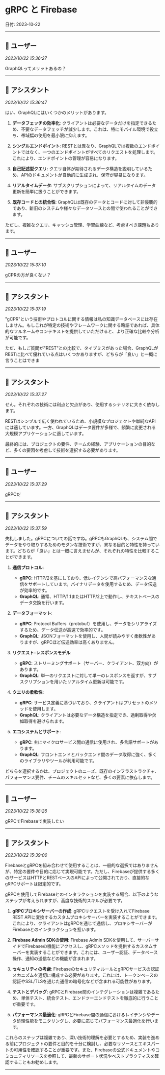 # gRPC と Firebase

日付: 2023-10-22

---

## 👤 ユーザー
*2023/10/22 15:36:27*

GraphQLってメリットあるの？

---

## 🤖 アシスタント
*2023/10/22 15:36:47*

はい、GraphQLにはいくつかのメリットがあります。

1. **データフェッチの効率化**: クライアントは必要なデータだけを指定できるため、不要なデータフェッチが減少します。これは、特にモバイル環境で役立ち、帯域幅の使用を最小限に抑えます。

2. **シングルエンドポイント**: RESTとは異なり、GraphQLでは複数のエンドポイントではなく、一つのエンドポイントがすべてのリクエストを処理します。これにより、エンドポイントの管理が容易になります。

3. **自己記述型クエリ**: クエリ自体が期待されるデータ構造を説明しているため、APIのドキュメントが自動的に生成され、保守が容易になります。

4. **リアルタイムデータ**: サブスクリプションによって、リアルタイムのデータ更新を簡単に扱うことができます。

5. **既存コードとの統合性**: GraphQLは既存のデータとコードに対して非侵襲的であり、新旧のシステムや様々なデータソースとの間で使われることができます。

ただし、複雑なクエリ、キャッシュ管理、学習曲線など、考慮すべき課題もあります。

---

## 👤 ユーザー
*2023/10/22 15:37:10*

gCPRの方が良くない？

---

## 🤖 アシスタント
*2023/10/22 15:37:19*

"gCPR"という技術やプロトコルに関する情報は私の知識データベースには存在しません。もしこれが特定の技術やフレームワークに関する略語であれば、具体的なフルネームやコンテキストを提供していただけると、より正確な比較や分析が可能です。

ただ、もしご質問が"REST"との比較で、タイプミスがあった場合、GraphQLがRESTに比べて優れている点はいくつかありますが、どちらが「良い」と一概に言うことはできま

---

## 🤖 アシスタント
*2023/10/22 15:37:27*

せん。それぞれの技術には利点と欠点があり、使用するシナリオに大きく依存します。

RESTはシンプルで広く使われているため、小規模なプロジェクトや単純なAPIには適しています。一方、GraphQLはデータ要件が多様で、頻繁に変更される大規模アプリケーションに適しています。

最終的には、プロジェクトの要件、チームの経験、アプリケーションの目的など、多くの要因を考慮して技術を選択する必要があります。

---

## 👤 ユーザー
*2023/10/22 15:37:29*

gRPCだ

---

## 🤖 アシスタント
*2023/10/22 15:37:59*

失礼しました。gRPCについての話ですね。gRPCもGraphQLも、システム間でデータをやり取りするためのモダンな技術ですが、異なる目的と特性を持っています。どちらが「良い」とは一概に言えませんが、それぞれの特性を比較することができます。

1. **通信プロトコル**:
   - **gRPC**: HTTP/2を基にしており、低レイテンシで高パフォーマンスな通信をサポートしています。バイナリデータを使用するため、データ伝送が効率的です。
   - **GraphQL**: 通常、HTTP/1.1またはHTTP/2上で動作し、テキストベースのデータ交換を行います。

2. **データフォーマット**:
   - **gRPC**: Protocol Buffers（protobuf）を使用し、データをシリアライズするため、データ伝送が高速で効率的です。
   - **GraphQL**: JSONフォーマットを使用し、人間が読みやすく柔軟性がありますが、gRPCほど伝送効率は高くありません。

3. **リクエスト-レスポンスモデル**:
   - **gRPC**: ストリーミングサポート（サーバー、クライアント、双方向）があります。
   - **GraphQL**: 単一のリクエストに対して単一のレスポンスを返すが、サブスクリプションを用いたリアルタイム更新は可能です。

4. **クエリの柔軟性**:
   - **gRPC**: サービス定義に基づいており、クライアントはプリセットのメソッドを使用します。
   - **GraphQL**: クライアントは必要なデータ構造を指定でき、過剰取得や欠如取得を避けられます。

5. **エコシステムとサポート**:
   - **gRPC**: 主にマイクロサービス間の通信に使用され、多言語サポートがあります。
   - **GraphQL**: フロントエンドとバックエンド間のデータ取得に強く、多くのライブラリやツールが利用可能です。

どちらを選択するかは、プロジェクトのニーズ、既存のインフラストラクチャ、パフォーマンス要件、チームのスキルセットなど、多くの要素に依存します。

---

## 👤 ユーザー
*2023/10/22 15:38:26*

gRPCでFirebaseで実装したい

---

## 🤖 アシスタント
*2023/10/22 15:39:00*

FirebaseとgRPCを組み合わせて使用することは、一般的な選択ではありませんが、特定の要件や目的に応じて実現可能です。ただし、Firebaseが提供する多くのサービスはHTTPとRESTベースのAPIによって公開されており、直接的なgRPCサポートは限定的です。

gRPCを使用してFirebaseとのインタラクションを実装する場合、以下のようなステップが考えられますが、高度な技術的スキルが必要です。

1. **gRPCプロキシサーバーの作成**: gRPCリクエストを受け入れてFirebase REST APIに変換するカスタムプロキシサーバーを実装することができます。これにより、クライアントはgRPCを通じて通信し、プロキシサーバーがFirebaseとのインタラクションを担います。

2. **Firebase Admin SDKの使用**: Firebase Admin SDKを使用して、サーバーサイドでFirebaseの機能にアクセスし、gRPCメソッドを提供するカスタムサーバーを実装することができます。これには、ユーザー認証、データベース操作、通知の送信などの機能が含まれます。

3. **セキュリティの考慮**: FirebaseのセキュリティルールとgRPCサービスの認証メカニズムを適切に構成する必要があります。これには、トークンベースの認証やSSL/TLSを通じた通信の暗号化などが含まれる可能性があります。

4. **テストとデバッグ**: gRPCとFirebase間のインテグレーションは複雑であるため、単体テスト、統合テスト、エンドツーエンドテストを徹底的に行うことが重要です。

5. **パフォーマンス最適化**: gRPCとFirebase間の通信におけるレイテンシやデータ処理性能をモニタリングし、必要に応じてパフォーマンス最適化を行います。

これらのステップは複雑であり、深い技術的理解を必要とするため、実装を進める前にプロジェクトの要件と目的を十分に検討し、必要なリソースとエキスパートの可用性を確認することが重要です。また、Firebaseの公式ドキュメントやコミュニティリソースを参照して、最新のサポート状況やベストプラクティスを確認することもお勧めします。

---
